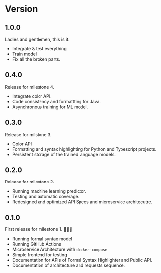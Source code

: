 # Version

## 1.0.0

Ladies and gentlemen, this is it.

* Integrate & test everything
* Train model
* Fix all the broken parts.

## 0.4.0

Release for milestone 4.

- Integrate color API.
- Code consistency and formattting for Java.
- Asynchronous training for ML model.

## 0.3.0

Release for milstone 3.

- Color API
- Formatting and syntax highlighting for Python and Typescript projects.
- Persistent storage of the trained language models.


## 0.2.0

Release for milestone 2.

- Running machine learning predictor.
- Testing and automatic coverage.
- Redesigned and optimized API Specs and microservice architecutre.



## 0.1.0

First release for milestone 1. 🎉🎉🎉

- Running formal syntax model
- Running GitHub Actions
- Microservice Architecture with `docker-compose`
- Simple frontend for testing
- Documentation for APIs of Formal Syntax Highlighter and Public API.
- Documentation of architecture and requests sequence.